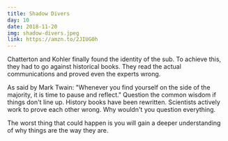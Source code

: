 ```yaml
---
title: Shadow Divers
day: 10
date: 2018-11-20
img: shadow-divers.jpeg
link: https://amzn.to/2JIUG0h
---
```


Chatterton and Kohler finally found the identity of the sub. To achieve this,
they had to go against historical books. They read the actual communications
and proved even the experts wrong.

As said by Mark Twain: "Whenever you find yourself on the side of the majority,
it is time to pause and reflect." Question the common wisdom if things don't
line up. History books have been rewritten. Scientists actively work to prove
each other wrong. Why wouldn't you question everything.

The worst thing that could happen is you will gain a deeper understanding of
why things are the way they are.
